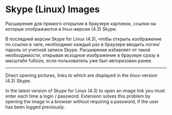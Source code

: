 # Skype (Linux) Images
Расширение для прямого открытия в браузере картинок, ссылки на которые отображаются в linux-версии (4.3) Skype.

В последней версии Skype for Linux (4.3), чтобы открыть изображение по ссылке в чате, необходимо каждый раз в браузере
вводить логин/пароль от учетной записи Skype. Расширение избавляет от такой необходимости, открывая исходное изображение
в браузере сразу в масштабе fullsize, если пользователь уже был авторизован ранее.

---

Direct opening pictures, links to which are displayed in the linux-version (4.3) Skype.

In the latest version of Skype for Linux (4.3) to open an image link you must enter each time a login / password.
Extension solves this problem by opening the image in a browser without requiring a password, if the user has been
logged previously.
